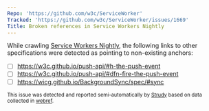 ```yaml
---
Repo: 'https://github.com/w3c/ServiceWorker'
Tracked: 'https://github.com/w3c/ServiceWorker/issues/1669'
Title: Broken references in Service Workers Nightly
---
```


While crawling [Service Workers Nightly](https://w3c.github.io/ServiceWorker/), the following links to other specifications were detected as pointing to non-existing anchors:
* [ ] https://w3c.github.io/push-api/#h-the-push-event
* [ ] https://w3c.github.io/push-api/#dfn-fire-the-push-event
* [ ] https://wicg.github.io/BackgroundSync/spec/#sync

<sub>This issue was detected and reported semi-automatically by [Strudy](https://github.com/w3c/strudy/) based on data collected in [webref](https://github.com/w3c/webref/).</sub>
